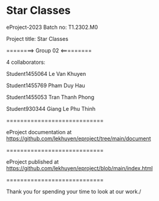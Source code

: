 Star Classes
============================

eProject-2023 Batch no: T1.2302.M0

Project title: Star Classes

========> Group 02 <=========

4 collaborators:

Student1455064  Le Van Khuyen

Student1455769  Pham Duy Hau

Student1455053  Tran Thanh Phong

Student930344 Giang Le Phu Thinh 

============================

eProject documentation at https://github.com/lekhuyen/eproject/tree/main/document

============================

eProject published at https://github.com/lekhuyen/eproject/blob/main/index.html

============================

Thank you for spending your time to look at our work./